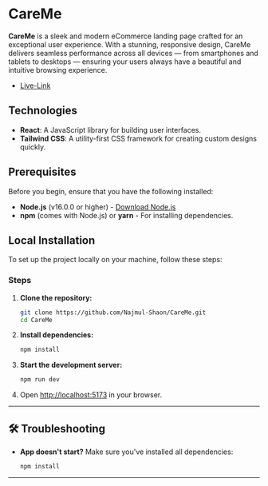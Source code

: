 # CareMe

**CareMe** is a sleek and modern eCommerce landing page crafted for an exceptional user experience.
With a stunning, responsive design, CareMe delivers seamless performance across all devices — from smartphones and tablets to desktops — ensuring your users always have a beautiful and intuitive browsing experience.

- [Live-Link](https://caremebd.netlify.app)

## Technologies

- **React**: A JavaScript library for building user interfaces.
- **Tailwind CSS**: A utility-first CSS framework for creating custom designs quickly.

## Prerequisites

Before you begin, ensure that you have the following installed:

- **Node.js** (v16.0.0 or higher) - [Download Node.js](https://nodejs.org/)
- **npm** (comes with Node.js) or **yarn** - For installing dependencies.

## Local Installation

To set up the project locally on your machine, follow these steps:

### Steps

1. **Clone the repository:**

   ```bash
   git clone https://github.com/Najmul-Shaon/CareMe.git
   cd CareMe
   ```

2. **Install dependencies:**

   ```bash
   npm install
   ```

3. **Start the development server:**

   ```bash
   npm run dev
   ```

4. Open [http://localhost:5173](http://localhost:5173) in your browser.

---

## 🛠️ Troubleshooting

- **App doesn't start?** Make sure you've installed all dependencies:

  ```bash
  npm install
  ```

---

